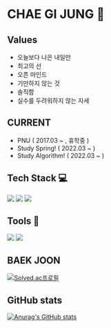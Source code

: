 # CHAE GI JUNG 🤨


## Values
* 오늘보다 나은 내일만
* 최고의 선
* 오픈 마인드
* 기만하지 않는 것
* 솔직함
* 실수를 두려워하지 않는 자세



## CURRENT
* PNU ( 2017.03 ~ , 휴학중 )
* Study Spring! ( 2022.03 ~ )
* Study Algorithm! ( 2022.03 ~ )



## Tech Stack 💻
<img src="https://img.shields.io/badge/C++-00599C?style=flat-square&logo=c%2B%2B&logoColor=white"/></a> 
<img src="https://img.shields.io/badge/Java-007396?style=flat-square&logo=Java&logoColor=white"/></a> 
<img src="https://img.shields.io/badge/Spring-6DB33F?style=flat-square&logo=Spring&logoColor=white"/></a>



## Tools 🔨
<img src="https://img.shields.io/badge/Visual Studio Code-007ACC?style=flat-square&logo=Visual Studio Code&logoColor=white"/></a> 
<img src="https://img.shields.io/badge/IntelliJ IDEA-000000?style=flat-square&logo=IntelliJ IDEA&logoColor=white"/></a>



## BAEK JOON
[![Solved.ac프로필](http://mazassumnida.wtf/api/mini/generate_badge?boj=daiywlf5251)](https://solved.ac/daiywlf5251)



## GitHub stats
[![Anurag's GitHub stats](https://github-readme-stats.vercel.app/api?username=KIJUNG-CHAE)](https://github.com/깃허브아이디/github-readme-stats)
<!--
**KIJUNG-CHAE/KIJUNG-CHAE** is a ✨ _special_ ✨ repository because its `README.md` (this file) appears on your GitHub profile.

Here are some ideas to get you started:

- 🔭 I’m currently working on ...
- 🌱 I’m currently learning ...
- 👯 I’m looking to collaborate on ...
- 🤔 I’m looking for help with ...
- 💬 Ask me about ...
- 📫 How to reach me: ...
- 😄 Pronouns: ...
- ⚡ Fun fact: ...
<img src="https://img.shields.io/badge/이름-색상코드?style=flat-square&logo=로고명&logoColor=로고색"/>
-->
